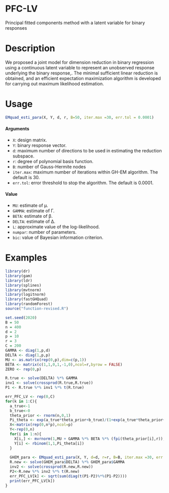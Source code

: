 # PFC-LV
Principal fitted components method with a latent variable for binary responses
# Description
We proposed a joint model for dimension reduction in binary regression using a continuous latent variable to represent an unobserved response underlying the binary response,. The minimal sufficient linear reduction is obtained, and an efficient expectation maximization algorithm is developed for carrying out maximum likelihood estimation.
# Usage
```R
EMquad_esti_para(X, Y, d, r, B=50, iter.max =30, err.tol = 0.0001)
```
#### Arguments
* `X`: design matrix.
* `Y`: binary response vector.
* `d`: maximum number of directions to be used in estimating the reduction subspace.
* `r`: degree of polynomial basis function.
* `B`: number of Gauss-Hermite nodes
* `iter.max`: maximum number of iterations within GH-EM algorithm. The default is 30.
* `err.tol`: error threshold to stop the algorithm. The default is 0.0001.

#### Value
* `MU`: estimate of μ.
* `GAMMA`: estimate of Γ.
* `BETA`: estimate of β.
* `DELTA`: estimate of Δ.
* `L`: approximate value of the log-likelihood.
* `numpar`: number of parameters.
* `bic`: value of Bayesian information criterion.

# Examples
```R
library(dr) 
library(gam)
library(ldr)
library(splines)
library(mvtnorm)
library(logitnorm)
library(fastGHQuad)
library(randomForest)
source("function-revised.R")

set.seed(2020)
B = 50
n = 400
d = 2
p = 10
r = 3
C = 200
GAMMA <- diag(1,p,d)
DELTA <- diag(1,p,p)
MU <- as.matrix(rep(0,p),dim=c(p,1))
BETA <- matrix(c(1,1,0,1,-1,0),ncol=r,byrow = FALSE)
ZERO <- rep(0,p)

R.true <- solve(DELTA) %*% GAMMA
inv1 <- solve(crossprod(R.true,R.true))
P1 <- R.true %*% inv1 %*% t(R.true)

err_PFC_LV <- rep(0,C)
for(k in 1:C){
  a_true<-1
  b_true<-0
  theta_prior <- rnorm(n,0,1)
  Pi_theta <- exp(a_true*theta_prior+b_true)/(1+exp(a_true*theta_prior+b_true))
  X<-matrix(rep(0,n*p),ncol=p)
  Y<-rep(0,n)
  for(i in 1:n){
    X[i,] <- mvrnorm(1,MU + GAMMA %*% BETA %*% (fpi(theta_prior[i],r)),DELTA)
    Y[i] <- rbinom(1,1,Pi_theta[i])
  }
  
  GHEM_para <- EMquad_esti_para(X, Y, d=d, r=r, B=B, iter.max =30, err.tol = 0.0001)
  R.new <- solve(GHEM_para$DELTA) %*% GHEM_para$GAMMA
  inv2 <- solve(crossprod(R.new,R.new))
  P2<-R.new %*% inv2 %*% t(R.new)
  err_PFC_LV[k] <- sqrt(sum(diag(t(P1-P2)%*%(P1-P2))))
  print(err_PFC_LV[k])
}

```
